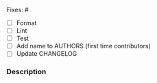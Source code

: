 Fixes: #

- [ ] Format
- [ ] Lint
- [ ] Test
- [ ] Add name to AUTHORS (first time contributors)
- [ ] Update CHANGELOG

### Description
